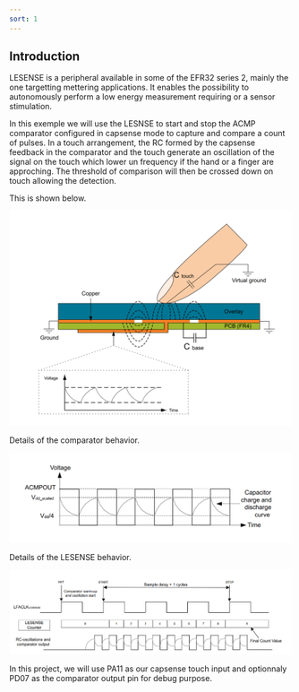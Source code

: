 ```yaml
---
sort: 1
---
```


## Introduction

       
LESENSE is a peripheral available in some of the EFR32 series 2, mainly the one targetting mettering applications.
It enables the possibility to autonomously perform a low energy measurement requiring or a sensor stimulation.

In this exemple we will use the LESNSE to start and stop the ACMP comparator configured in capsense mode to capture and compare a count of pulses. 
In a touch arrangement, the RC formed by the capsense feedback in the comparator and the touch generate an oscillation of the signal on the touch which lower un frequency if the hand or a finger are approching. The threshold of comparison will then be crossed down on touch allowing the detection.

This is shown below.

<img src="./images/FoxitPDFReader_2023-02-08_11-13-53.png" alt="" width="900" class="center">

Details of the comparator behavior.

<img src="./images/FoxitPDFReader_2023-02-08_11-14-35.png" alt="" width="900" class="center">

Details of the LESENSE behavior.

<img src="./images/FoxitPDFReader_2023-02-08_11-15-14.png" alt="" width="900" class="center">

In this project, we will use PA11 as our capsense touch input and optionnaly PD07 as the comparator output pin for debug purpose.